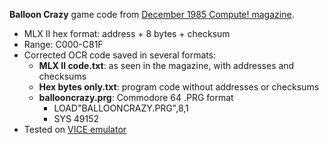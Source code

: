 **Balloon Crazy** game code from [December 1985 Compute! magazine](https://archive.org/details/1985-12-compute-magazine/page/n43/).
* MLX II hex format: address + 8 bytes + checksum
* Range: C000-C81F
* Corrected OCR code saved in several formats:
  * **MLX II code.txt**: as seen in the magazine, with addresses and checksums
  * **Hex bytes only.txt**: program code without addresses or checksums
  * **ballooncrazy.prg**: Commodore 64 .PRG format
    * LOAD"BALLOONCRAZY.PRG",8,1
    * SYS 49152
* Tested on [VICE emulator](https://vice-emu.sourceforge.io/)
